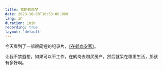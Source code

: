 ```yaml
---
title: 我的鹤岗梦
date: 2023-10-08T10:53:00.000
lang: zh
duration: 1min
recording: true
layout: 'default'
---
```


今天看到了一部很简短的纪录片，[《在鹤岗安家》](https://www.youtube.com/watch?v=QTNKOkR69jQ&t=1s)。

<YouTube src="https://www.youtube.com/watch?v=QTNKOkR69jQ&t=0s" />

让我不禁遐想，如果可以不工作，在鹤岗去购买房产，然后就呆在哪里生活，那该有多好啊。
